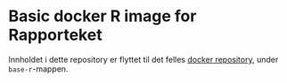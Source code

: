 # Basic docker R image for Rapporteket

Innholdet i dette repository er flyttet til det felles [docker repository](https://github.com/Rapporteket/docker), under `base-r`-mappen.
